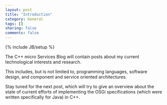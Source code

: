 ```yaml
---
layout: post
title: "Introduction"
category: General 
tags: []
sharing: false
comments: false
---
```

{% include JB/setup %}

The C++ micro Services Blog will contain posts about my current technological interests and research.

This includes, but is not limited to, programming languages, software design, and component and service oriented architectures.

Stay tuned for the next post, which will try to give an overview about the state of current efforts of implementing the OSGi specifications (which were written specifically for Java) in C++.
